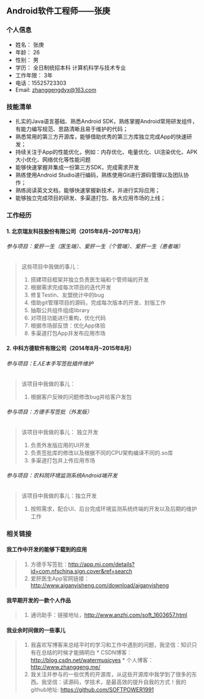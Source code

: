 ## Android软件工程师——张庚

### 个人信息
* 姓名： 张庚
* 年龄： 26
* 性别： 男
* 学历： 全日制统招本科 计算机科学与技术专业
* 工作年限： 3年
* 电话：15525723303
* Email: zhanggengdyx@163.com

### 技能清单

* 扎实的Java语言基础、熟悉Android SDK，熟练掌握Android常用研发组件，有能力编写规范、思路清晰且易于维护的代码；
* 熟悉常用的第三方开源库，能够借助优秀的第三方库独立完成App的快速研发；
* 持续关注于App的性能优化，例如：内存优化、电量优化、UI渲染优化、APK大小优化、网络优化等性能问题
* 能够快速掌握并集成一份第三方SDK，完成需求开发
* 熟练使用Android Studio进行编码，熟练使用Git进行源码管理以及团队协作；
* 熟练阅读英文文档，能够快速掌握新技术，并进行实际应用；
* 能够独立完成项目的研发、多渠道打包、各大应用市场的上线；

### 工作经历

#### 1. 北京瑞友科技股份有限公司（2015年8月~2017年3月）

###### 参与项目：爱肝一生（医生端）、爱肝一生（个管端）、爱肝一生（患者端）

> 这些项目中我做的事儿：
> 1. 搭建项目框架并独立负责医生端和个管师端的开发
> 2. 根据需求完成每次项目的迭代开发
> 3. 修复Testin、友盟统计中的bug
> 4. 借助git管理项目的源码，完成每次版本的开发、封版工作
> 5. 抽取公共组件组成library
> 6. 对项目功能进行重构，优化代码
> 7. 根据市场部反馈：优化App体验
> 8. 多渠道打包App并发布应用市场

#### 2. 中科方德软件有限公司（2014年8月~2015年8月）

###### 参与项目：E人E本手写签批插件维护
> 该项目中我做的事儿：
> 1. 根据客户反映的问题修改bug并给客户发包

###### 参与项目：方德手写签批（外发版）
> 该项目中我做的事儿： 独立开发
> 1. 负责外发版应用的UI开发
> 2. 负责签批库的修改以及根据不同的CPU架构编译不同的.so库
> 3. 多渠道打包并上传应用市场

###### 参与项目：农科院环境监测系统Android端开发

> 该项目中我做的事儿：独立开发
> 1. 按照需求，配合UI、后台完成环境监测系统终端的开发以及后期的维护工作

### 相关链接

#### 我工作中开发的能够下载到的应用
> 1. 方德手写签批：http://app.mi.com/details?id=com.nfschina.sign.cover&ref=search
> 2. 爱肝医生App官网链接：http://www.aiganyisheng.com/download/aiganyisheng

#### 我早期开发的一款个人作品
> 1. 通讯助手：链接地址，http://www.anzhi.com/soft_1603657.html

#### 我业余时间做的一些事儿
> 1. 我喜欢写博客来总结平时的学习和工作中遇到的问题，我坚信：知识只有在总结的时候才能搞明白
	 * CSDN博客：http://blog.csdn.net/watermusicyes
	 * 个人博客：http://www.zhanggeng.me/
> 2. 我关注并参与的一些优秀的开源库，从这些开源库中我学到了很多的东西。我坚信：读源码，学技术，是最高效的提升自我的方式！我的github地址: https://github.com/SOFTPOWER1991

